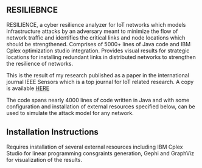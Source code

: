 RESILIEBNCE
-----------

RESILIENCE, a cyber resilience analyzer for IoT networks which models infrastructure attacks by an adversary meant to minimize the flow of network traffic and identifies the critical links and node locations which should be strengthened. Comprises of 5000+ lines of Java code and IBM Cplex optimization studio integration. Provides visual results for strategic locations for installing redundant links in distributed networks to strengthen the resilience of networks.

This is the result of my research published as a paper in the international journal IEEE Sensors which is a top journal for IoT related research. A copy is available [HERE](https://github.com/uashraf1981/RESILIENCE/blob/master/PROSE%20-%20Proactive%20Resilience%20in%20IoTs%20IEEE%20Sensors.pdf)

The code spans nearly 4000 lines of code written in Java and with some configuration and installation of external resources specified below, can be used to simulate the attack model for any network.

Installation Instructions
-------------------------

Requires installation of several external resources including IBM Cplex Studio for linear programming consgraints generation, Gephi and GraphViz for visualization of the results.
